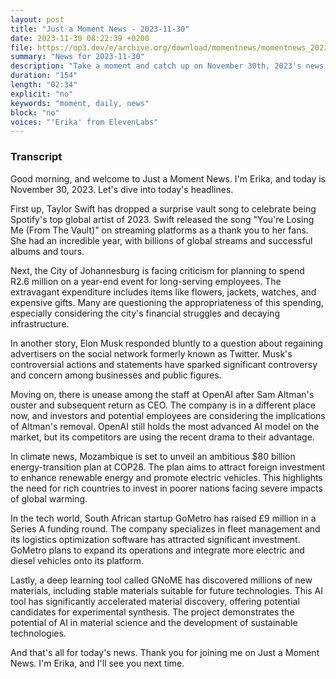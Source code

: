 ```yaml
---
layout: post
title: "Just a Moment News - 2023-11-30"
date: 2023-11-30 08:22:39 +0200
file: https://op3.dev/e/archive.org/download/momentnews/momentnews_2023-11-30.mp3
summary: "News for 2023-11-30"
description: "Take a moment and catch up on November 30th, 2023's news."
duration: "154"
length: "02:34"
explicit: "no"
keywords: "moment, daily, news"
block: "no"
voices: "'Erika' from ElevenLabs"
---
```


### Transcript

Good morning, and welcome to Just a Moment News. I'm Erika, and today is November 30, 2023. Let's dive into today's headlines.

First up, Taylor Swift has dropped a surprise vault song to celebrate being Spotify's top global artist of 2023. Swift released the song "You're Losing Me (From The Vault)" on streaming platforms as a thank you to her fans. She had an incredible year, with billions of global streams and successful albums and tours.

Next, the City of Johannesburg is facing criticism for planning to spend R2.6 million on a year-end event for long-serving employees. The extravagant expenditure includes items like flowers, jackets, watches, and expensive gifts. Many are questioning the appropriateness of this spending, especially considering the city's financial struggles and decaying infrastructure.

In another story, Elon Musk responded bluntly to a question about regaining advertisers on the social network formerly known as Twitter. Musk's controversial actions and statements have sparked significant controversy and concern among businesses and public figures.

Moving on, there is unease among the staff at OpenAI after Sam Altman's ouster and subsequent return as CEO. The company is in a different place now, and investors and potential employees are considering the implications of Altman's removal. OpenAI still holds the most advanced AI model on the market, but its competitors are using the recent drama to their advantage.

In climate news, Mozambique is set to unveil an ambitious $80 billion energy-transition plan at COP28. The plan aims to attract foreign investment to enhance renewable energy and promote electric vehicles. This highlights the need for rich countries to invest in poorer nations facing severe impacts of global warming.

In the tech world, South African startup GoMetro has raised £9 million in a Series A funding round. The company specializes in fleet management and its logistics optimization software has attracted significant investment. GoMetro plans to expand its operations and integrate more electric and diesel vehicles onto its platform.

Lastly, a deep learning tool called GNoME has discovered millions of new materials, including stable materials suitable for future technologies. This AI tool has significantly accelerated material discovery, offering potential candidates for experimental synthesis. The project demonstrates the potential of AI in material science and the development of sustainable technologies.

And that's all for today's news. Thank you for joining me on Just a Moment News. I'm Erika, and I'll see you next time.
